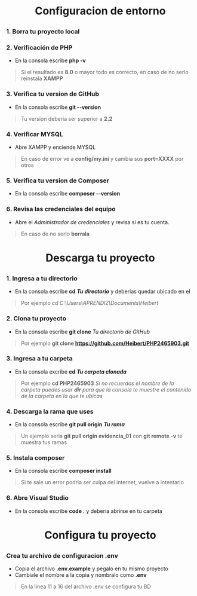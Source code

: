# <p align="center" color> Configuracion de entorno</p>
### 1. Borra tu proyecto local
### 2. Verificación de PHP 
- En la consola escribe **php -v**
> Si el resultado es **8.0** o mayor todo es correcto, en caso de no serlo reinstala **XAMPP**
### 3. Verifica tu version de GitHub
- En la consola escribe **git --version** 
> Tu version deberia ser superior a **2.2**
### 4. Verificar MYSQL
- Abre XAMPP y enciende MYSQL 
> En caso de error ve a **config/my.ini** y cambia sus **port=XXXX** por otros
### 5. Verifica tu version de Composer
- En la consola escribe **composer --version**
### 6. Revisa las credenciales del equipo
- Abre el *Administrador de credenciales* y revisa si es tu cuenta.
> En caso de no serlo **borrala**
# <p align="center">Descarga tu proyecto</p>
### 1. Ingresa a tu directorio
- En la consola escribe **cd** ***Tu directorio*** y deberias quedar ubicado en el
> Por ejemplo *cd C:\Users\APRENDIZ\Documents\Heibert*
### 2. Clona tu proyecto
- En la consola escribe **git clone** *Tu directorio de GitHub*
> Por ejemplo **git clone https://github.com/Heibert/PHP2465903.git**
### 3. Ingresa a tu carpeta
- En la consola excribe **cd** ***Tu carpeta clonada***
> Por ejemplo **cd PHP2465903** *Si no recuerdas el nombre de la carpeta puedes usar **dir** para que la consola te muestre el contenido de la carpeta en la que te ubicas*
### 4. Descarga la rama que uses
- En la consola escribe **git pull origin** ***Tu rama*** 
>Un ejemplo seria **git pull origin evidencia_01** con **git remote -v** te muestra tus ramas
### 5. Instala composer
- En la consola escribe **composer install**
> Si te sale un error podria ser culpa del internet, vuelve a intentarlo
### 6. Abre Visual Studio
- En la consola escribe **code .** y deberia abrirse en tu carpeta
# <p align="center">Configura tu proyecto</p>
### Crea tu archivo de configuracion .env
- Copia el archivo **.env.example** y pegalo en tu mismo proyecto
- Cambiale el nombre a la copia y nombralo como **.env**
> En la linea 11 a 16 del archivo .env se configura tu BD
